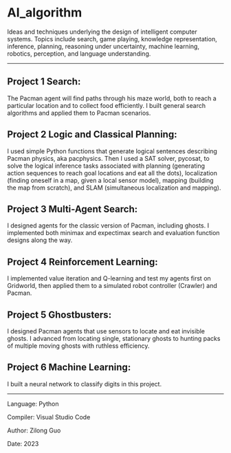 # AI_algorithm
Ideas and techniques underlying the design of intelligent computer systems. Topics include search, game playing, knowledge representation, inference, planning, reasoning under uncertainty, machine learning, robotics, perception, and language understanding.

---

## Project 1 Search:
The Pacman agent will find paths through his maze world, both to reach a particular location and to collect food efficiently. I built general search algorithms and applied them to Pacman scenarios.

## Project 2 Logic and Classical Planning:
I used simple Python functions that generate logical sentences describing Pacman physics, aka pacphysics. Then I used a SAT solver, pycosat, to solve the logical inference tasks associated with planning (generating action sequences to reach goal locations and eat all the dots), localization (finding oneself in a map, given a local sensor model), mapping (building the map from scratch), and SLAM (simultaneous localization and mapping).

## Project 3 Multi-Agent Search:
I designed agents for the classic version of Pacman, including ghosts. I implemented both minimax and expectimax search and evaluation function designs along the way.

## Project 4 Reinforcement Learning:
I implemented value iteration and Q-learning and test my agents first on Gridworld, then applied them to a simulated robot controller (Crawler) and Pacman.

## Project 5 Ghostbusters:
I designed Pacman agents that use sensors to locate and eat invisible ghosts. I advanced from locating single, stationary ghosts to hunting packs of multiple moving ghosts with ruthless efficiency.

## Project 6 Machine Learning:
I built a neural network to classify digits in this project.

---

Language: Python

Compiler: Visual Studio Code

Author: Zilong Guo

Date: 2023
